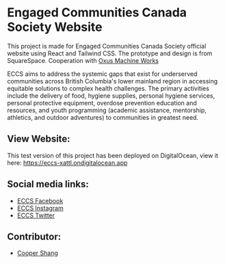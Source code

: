 # Engaged Communities Canada Society Website

This project is made for Engaged Communities Canada Society official website using React and Tailwind CSS. The prototype and design is from SquareSpace. Cooperation with [Oxus Machine Works](https://www.linkedin.com/company/oxus-machine-works/)

ECCS aims to address the systemic gaps that exist for underserved communities across British Columbia's lower mainland region in accessing equitable solutions to complex health challenges. The primary activities include the delivery of food, hygiene supplies, personal hygiene services, personal protective equipment, overdose prevention education and resources, and youth programming (academic assistance, mentorship, athletics, and outdoor adventures) to communities in greatest need.

## View Website:

This test version of this project has been deployed on DigitalOcean, view it here: https://eccs-xattl.ondigitalocean.app

## Social media links:

- [ECCS Facebook](https://www.facebook.com/Engaged-Communities-114376120212298/)
- [ECCS Instagram](https://www.instagram.com/engagedcommunities/)
- [ECCS Twitter](https://twitter.com/EngagedCommuni2)

## Contributor:

- [Cooper Shang](https://github.com/vvEii)
